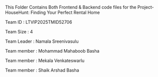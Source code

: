 This Folder Contains Both Frontend & Backend code files for the Project- HouseHunt: Finding Your Perfect Rental Home

Team ID : LTVIP2025TMID52706

Team Size : 4

Team Leader : Namala Sreenivasulu

Team member : Mohammad Mahaboob Basha

Team member : Mekala Venkateswarlu

Team member : Shaik Arshad Basha
